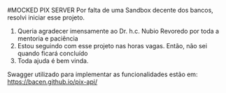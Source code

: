 #MOCKED PIX SERVER
Por falta de uma Sandbox decente dos bancos, resolvi iniciar esse projeto.


1. Queria agradecer imensamente ao Dr. h.c. Nubio Revoredo por toda a mentoria e paciência
2. Estou seguindo com esse projeto nas horas vagas. Então, não sei quando ficará concluído
3. Toda ajuda é bem vinda.

Swagger utilizado para implementar as funcionalidades estão em:
https://bacen.github.io/pix-api/